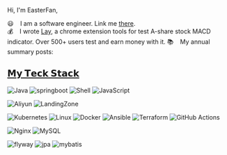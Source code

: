 Hi, I'm EasterFan,

:smiley: ` ` I am a software engineer. Link me [there](https://easterfan.github.io/about.html).  
:moneybag: ` ` I wrote [Lay](https://chromewebstore.google.com/detail/lay/fjfeakhnkfdhdlfebhcpggknkjoleaog), a chrome extension tools for test A-share stock MACD indicator. Over 500+ users test and earn money with it.
:books: ` ` My annual summary posts:

## [𝗠𝘆 𝗧𝗲𝗰𝗸 𝗦𝘁𝗮𝗰𝗸](https://www.bmpi.dev/dev/tech-stack-of-side-project/)

![Java](https://img.shields.io/badge/-Java-%23007396?style=flat-square&logo=java&logoColor=ffffff)
![springboot](https://img.shields.io/badge/-springboot-%23007396?style=flat-square&logo=springboot&logoColor=ffffff)
![Shell](https://img.shields.io/badge/-Shell-%23412991?style=flat-square&logo=shell&logoColor=ffffff)
![JavaScript](https://img.shields.io/badge/-JavaScript-%23007ACC?style=flat-square&logo=JavaScript&logoColor=ffffff)

![Aliyun](https://img.shields.io/badge/-Aliyun-%23232F3E?style=flat-square&logo=aliyun&logoColor=ffffff)
![LandingZone](https://img.shields.io/badge/-LandingZone-%23007396?style=flat-square&logo=LandingZone&logoColor=ffffff)

![Kubernetes](https://img.shields.io/badge/-Kubernetes-%23326ce5?style=flat-square&logo=kubernetes&logoColor=ffffff)
![Linux](https://img.shields.io/badge/-Linux-%23FCC624?style=flat-square&logo=linux&logoColor=%23ffffff)
![Docker](https://img.shields.io/badge/-Docker-%232496ED?style=flat-square&logo=docker&logoColor=ffffff)
![Ansible](https://img.shields.io/badge/-Ansible-%23EE0000?style=flat-square&logo=ansible&logoColor=ffffff)
![Terraform](https://img.shields.io/badge/-Terraform-%23623CE4?style=flat-square&logo=terraform&logoColor=ffffff)
![GitHub Actions](https://img.shields.io/badge/-GitHub%20Actions-%232088FF?style=flat-square&logo=github-actions&logoColor=ffffff)

![Nginx](https://img.shields.io/badge/-Nginx-%23269539?style=flat-square&logo=nginx&logoColor=ffffff)
![MySQL](https://img.shields.io/badge/-MySQL-%234479A1?style=flat-square&logo=mysql&logoColor=ffffff)

![flyway](https://img.shields.io/badge/-flyway-%234479A1?style=flat-square&logo=flyway&logoColor=ffffff)
![jpa](https://img.shields.io/badge/-jpa-%234479A1?style=flat-square&logo=jpa&logoColor=ffffff)
![mybatis](https://img.shields.io/badge/-mybatis-%234479A1?style=flat-square&logo=mybatis&logoColor=ffffff)

